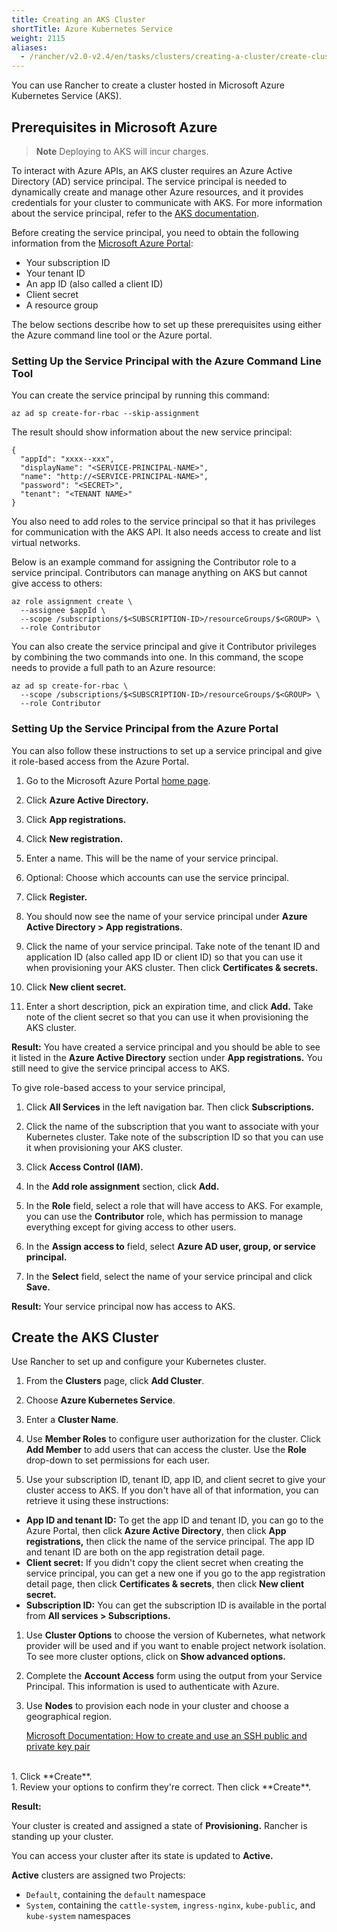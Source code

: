 ```yaml
---
title: Creating an AKS Cluster
shortTitle: Azure Kubernetes Service
weight: 2115
aliases:
  - /rancher/v2.0-v2.4/en/tasks/clusters/creating-a-cluster/create-cluster-azure-container-service/
---
```


You can use Rancher to create a cluster hosted in Microsoft Azure Kubernetes Service (AKS).

## Prerequisites in Microsoft Azure

>**Note**
>Deploying to AKS will incur charges.

To interact with Azure APIs, an AKS cluster requires an Azure Active Directory (AD) service principal. The service principal is needed to dynamically create and manage other Azure resources, and it provides credentials for your cluster to communicate with AKS. For more information about the service principal, refer to the [AKS documentation](https://docs.microsoft.com/en-us/azure/aks/kubernetes-service-principal).

Before creating the service principal, you need to obtain the following information from the [Microsoft Azure Portal](https://portal.azure.com):

- Your subscription ID
- Your tenant ID
- An app ID (also called a client ID)
- Client secret
- A resource group

The below sections describe how to set up these prerequisites using either the Azure command line tool or the Azure portal.

### Setting Up the Service Principal with the Azure Command Line Tool

You can create the service principal by running this command:

```
az ad sp create-for-rbac --skip-assignment
```

The result should show information about the new service principal:
```
{
  "appId": "xxxx--xxx",
  "displayName": "<SERVICE-PRINCIPAL-NAME>",
  "name": "http://<SERVICE-PRINCIPAL-NAME>",
  "password": "<SECRET>",
  "tenant": "<TENANT NAME>"
}
```

You also need to add roles to the service principal so that it has privileges for communication with the AKS API. It also needs access to create and list virtual networks.

Below is an example command for assigning the Contributor role to a service principal. Contributors can manage anything on AKS but cannot give access to others:

```
az role assignment create \
  --assignee $appId \
  --scope /subscriptions/$<SUBSCRIPTION-ID>/resourceGroups/$<GROUP> \
  --role Contributor
```

You can also create the service principal and give it Contributor privileges by combining the two commands into one. In this command, the scope needs to provide a full path to an Azure resource:

```
az ad sp create-for-rbac \
  --scope /subscriptions/$<SUBSCRIPTION-ID>/resourceGroups/$<GROUP> \
  --role Contributor
```

### Setting Up the Service Principal from the Azure Portal

You can also follow these instructions to set up a service principal and give it role-based access from the Azure Portal.

1. Go to the Microsoft Azure Portal [home page](https://portal.azure.com).

1. Click **Azure Active Directory.**

1. Click **App registrations.**

1. Click **New registration.**

1. Enter a name. This will be the name of your service principal.

1. Optional: Choose which accounts can use the service principal.

1. Click **Register.**

1. You should now see the name of your service principal under **Azure Active Directory > App registrations.** 

1. Click the name of your service principal. Take note of the tenant ID and application ID (also called app ID or client ID) so that you can use it when provisioning your AKS cluster. Then click **Certificates & secrets.**

1. Click **New client secret.**

1. Enter a short description, pick an expiration time, and click **Add.** Take note of the client secret so that you can use it when provisioning the AKS cluster.

**Result:** You have created a service principal and you should be able to see it listed in the **Azure Active Directory** section under **App registrations.** You still need to give the service principal access to AKS. 

To give role-based access to your service principal,

1. Click **All Services** in the left navigation bar. Then click **Subscriptions.**

1. Click the name of the subscription that you want to associate with your Kubernetes cluster. Take note of the subscription ID so that you can use it when provisioning your AKS cluster.

1. Click **Access Control (IAM).**

1. In the **Add role assignment** section, click **Add.**

1. In the **Role** field, select a role that will have access to AKS. For example, you can use the **Contributor** role, which has permission to manage everything except for giving access to other users.

1. In the **Assign access to** field, select **Azure AD user, group, or service principal.**

1. In the **Select** field, select the name of your service principal and click **Save.**

**Result:** Your service principal now has access to AKS.


## Create the AKS Cluster

Use Rancher to set up and configure your Kubernetes cluster.

1. From the **Clusters** page, click **Add Cluster**.

1. Choose **Azure Kubernetes Service**.

1. Enter a **Cluster Name**.

1. Use **Member Roles** to configure user authorization for the cluster. Click **Add Member** to add users that can access the cluster. Use the **Role** drop-down to set permissions for each user.

1. Use your subscription ID, tenant ID, app ID, and client secret to give your cluster access to AKS. If you don't have all of that information, you can retrieve it using these instructions:
  - **App ID and tenant ID:** To get the app ID and tenant ID, you can go to the Azure Portal, then click **Azure Active Directory**, then click **App registrations,** then click the name of the service principal. The app ID and tenant ID are both on the app registration detail page. 
  - **Client secret:** If you didn't copy the client secret when creating the service principal, you can get a new one if you go to the app registration detail page, then click **Certificates & secrets**, then click **New client secret.** 
  - **Subscription ID:** You can get the subscription ID is available in the portal from **All services > Subscriptions.**

1. Use **Cluster Options** to choose the version of Kubernetes, what network provider will be used and if you want to enable project network isolation. To see more cluster options, click on **Show advanced options.**

1. Complete the **Account Access** form using the output from your Service Principal. This information is used to authenticate with Azure.

1. Use **Nodes** to provision each node in your cluster and choose a geographical region.

    [Microsoft Documentation: How to create and use an SSH public and private key pair](https://docs.microsoft.com/en-us/azure/virtual-machines/linux/mac-create-ssh-keys)
<br/>
1. Click **Create**.
<br/>
1. Review your options to confirm they're correct. Then click **Create**.

**Result:** 

Your cluster is created and assigned a state of **Provisioning.** Rancher is standing up your cluster.

You can access your cluster after its state is updated to **Active.**

**Active** clusters are assigned two Projects: 

- `Default`, containing the `default` namespace
- `System`, containing the `cattle-system`, `ingress-nginx`, `kube-public`, and `kube-system` namespaces
